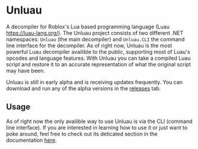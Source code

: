 # Unluau
A decompiler for Roblox's Lua based programming language (Luau https://luau-lang.org/). The Unluau project consists of two different .NET namespaces: ``Unluau`` (the main decompiler) and ``Unluau.CLI`` the command line interface for the decompiler. As of right now, Unluau is the most powerful Luau decompiler availible to the public, supporting most of Luau's opcodes and language features. With Unluau you can take a compiled Luau script and restore it to an accurate representation of what the original script may have been.

Unluau is still in early alpha and is receiving updates frequently. You can download and run any of the alpha versions in the [releases](https://github.com/societall/UnluauNET/releases) tab.

## Usage
As of right now the only availible way to use Unluau is via the CLI (command line interface). If you are interested in learning how to use it or just want to poke around, feel free to check out its deticated section in the documentation [here](docs/cli.md).
